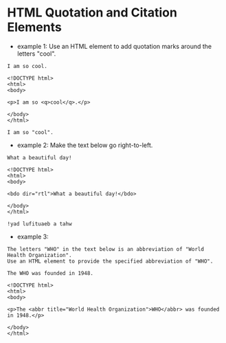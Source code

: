# HTML Quotation and Citation Elements

* example 1:
Use an HTML element to add quotation marks around the letters "cool".
```
I am so cool.

<!DOCTYPE html>
<html>
<body>

<p>I am so <q>cool</q>.</p>

</body>
</html>

I am so "cool".
```
* example 2:
Make the text below go right-to-left.
```
What a beautiful day!

<!DOCTYPE html>
<html>
<body>

<bdo dir="rtl">What a beautiful day!</bdo>

</body>
</html>

!yad lufituaeb a tahw
```
* example 3:
```
The letters "WHO" in the text below is an abbreviation of "World Health Organization".
Use an HTML element to provide the specified abbreviation of "WHO".

The WHO was founded in 1948.

<!DOCTYPE html>
<html>
<body>

<p>The <abbr title="World Health Organization">WHO</abbr> was founded in 1948.</p>

</body>
</html>
```

